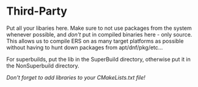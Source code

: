 # Third-Party

Put all your libaries here. Make sure to not use packages from the system whenever possible, and *don't* put in compiled binaries here - only source.
This allows us to compile ERS on as many target platforms as possible without having to hunt down packages from apt/dnf/pkg/etc...

For superbuilds, put the lib in the SuperBuild directory, otherwise put it in the NonSuperbuild directory.

*Don't forget to add libraries to your CMakeLists.txt file!*
